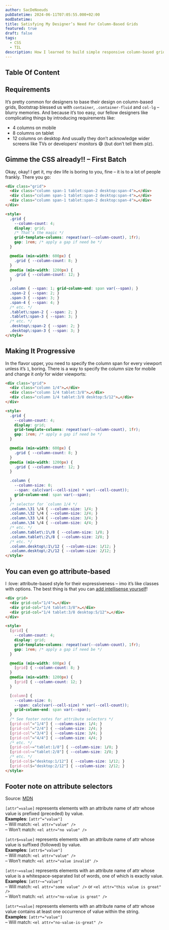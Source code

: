 ```yaml
---
author: SacDeNoeuds
pubDatetime: 2024-06-11T07:05:55.000+02:00
modDatetime:
title: Satisfying My Designer’s Need For Column-Based Grids
featured: true
draft: false
tags:
  - CSS
  - TIL
description: How I learned to build simple responsive column-based grids
---
```


## Table Of Content

## Requirements

It’s pretty common for designers to base their design on column-based grids, Bootstrap blessed us with `container`, `.container-fluid` and `col-lg` – blurry memories.
And because it’s too easy, our fellow designers like complicating things by introducing requirements like:

- 4 columns on mobile
- 8 columns on tablet
- 12 columns on desktop
  And usually they don’t acknowledge wider screens like TVs or developers’ monitors 😅 (but don’t tell them plz).

## Gimme the CSS already!! – First Batch

Okay, okay! I get it, my dev life is boring to you, fine – it is to a lot of people frankly. There you go:

<!-- prettier-ignore -->
```html
<div class="grid">
  <div class="column span-1 tablet:span-2 desktop:span-4">…</div>
  <div class="column span-1 tablet:span-2 desktop:span-4">…</div>
  <div class="column span-1 tablet:span-2 desktop:span-4">…</div>
</div>

<style>
  .grid {
    --column-count: 4;
    display: grid;
    /* That’s the magic */
    grid-template-columns: repeat(var(--column-count), 1fr);
    gap: 1rem; /* apply a gap if need be */
  }

  @media (min-width: 600px) {
    .grid { --column-count: 8; }
  }
  @media (min-width: 1200px) {
    .grid { --column-count: 12; }
  }

  .column { --span: 1; grid-column-end: span var(--span); }
  .span-2 { --span: 2; }
  .span-3 { --span: 3; }
  .span-4 { --span: 4; }
  /* etc. */
  .tablet\:span-2 { --span: 2; }
  .tablet\:span-3 { --span: 3; }
  /* etc. */
  .desktop\:span-2 { --span: 2; }
  .desktop\:span-3 { --span: 3; }
</style>
```

## Making It Progressive

In the flavor upper, you need to specify the column span for every viewport unless it’s `1`, boring.
There is a way to specify the column size for mobile and change it _only_ for wider viewports:

<!-- prettier-ignore -->
```html
<div class="grid">
  <div class="column 1/4">…</div>
  <div class="column 1/4 tablet:3/8">…</div>
  <div class="column 1/4 tablet:3/8 desktop:5/12">…</div>
</div>

<style>
  .grid {
    --column-count: 4;
    display: grid;
    grid-template-columns: repeat(var(--column-count), 1fr);
    gap: 1rem; /* apply a gap if need be */
  }

  @media (min-width: 600px) {
    .grid { --column-count: 8; }
  }
  @media (min-width: 1200px) {
    .grid { --column-count: 12; }
  }

  .column {
    --column-size: 0;
    --span: calc(var(--cell-size) * var(--cell-count));
    grid-column-end: span var(--span);
  }
  /* selector for `column 1/4 */
  .column.\31 \/4 { --column-size: 1/4; }
  .column.\32 \/4 { --column-size: 2/4; }
  .column.\33 \/4 { --column-size: 3/4; }
  .column.\34 \/4 { --column-size: 4/4; }
  /* etc. */
  .column.tablet\:1\/8 { --column-size: 1/8; }
  .column.tablet\:2\/8 { --column-size: 2/8; }
  /* etc. */
  .column.desktop\:1\/12 { --column-size: 1/12; }
  .column.desktop\:2\/12 { --column-size: 2/12; }
</style>
```

## You can even go attribute-based

I :love: attribute-based style for their expressiveness – imo it’s like classes with options. The best thing is that you can [add intellisense yourself](../adding-intellisense-to-attribute-styles/)!

<!-- prettier-ignore -->
```html
<div grid>
  <div grid-col="1/4">…</div>
  <div grid-col="1/4 tablet:3/8">…</div>
  <div grid-col="1/4 tablet:3/8 desktop:5/12">…</div>
</div>

<style>
  [grid] {
    --column-count: 4;
    display: grid;
    grid-template-columns: repeat(var(--column-count), 1fr);
    gap: 1rem; /* apply a gap if need be */
  }

  @media (min-width: 600px) {
    [grid] { --column-count: 8; }
  }
  @media (min-width: 1200px) {
    [grid] { --column-count: 12; }
  }

  [column] {
    --column-size: 0;
    --span: calc(var(--cell-size) * var(--cell-count));
    grid-column-end: span var(--span);
  }
  /* See footer notes for attribute selectors */
  [grid-col^="1/4"] { --column-size: 1/4; }
  [grid-col^="2/4"] { --column-size: 2/4; }
  [grid-col^="3/4"] { --column-size: 3/4; }
  [grid-col^="4/4"] { --column-size: 4/4; }
  /* etc. */
  [grid-col~="tablet:1/8"] { --column-size: 1/8; }
  [grid-col~="tablet:2/8"] { --column-size: 2/8; }
  /* etc. */
  [grid-col$="desktop:1/12"] { --column-size: 1/12; }
  [grid-col$="desktop:2/12"] { --column-size: 2/12; }
</style>
```

## Footer note on attribute selectors

Source: [MDN](https://developer.mozilla.org/en-US/docs/Web/CSS/Attribute_selectors#attrvalue_2)

`[attr^=value]` represents elements with an attribute name of attr whose value is prefixed (preceded) by value.<br>
**Examples**: `[attr^="value"]`<br>
– Will match: `<el attr="value" />`<br>
– Won’t match: `<el attr="no value" />`

`[attr$=value]` represents elements with an attribute name of attr whose value is suffixed (followed) by value.<br>
**Examples**: `[attr$="value"]`<br>
– Will match: `<el attr="value" />`<br>
– Won’t match: `<el attr="value invalid" />`

`[attr~=value]` represents elements with an attribute name of attr whose value is a whitespace-separated list of words, one of which is exactly value.<br>
**Examples**: `[attr~="value"]`<br>
– Will match: `<el attr="some value" />` or `<el attr="this value is great" />`<br>
– Won’t match: `<el attr="no-value is great" />`

`[attr*=value]` represents elements with an attribute name of attr whose value contains at least one occurrence of value within the string.<br>
**Examples**: `[attr*="value"]`<br>
– Will match: `<el attr="no-value-is-great" />`
